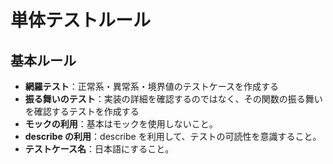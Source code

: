 # 単体テストルール

## 基本ルール

- **網羅テスト**：正常系・異常系・境界値のテストケースを作成する
- **振る舞いのテスト**：実装の詳細を確認するのではなく、その関数の振る舞いを確認するテストを作成する
- **モックの利用**：基本はモックを使用しないこと。
- **describe の利用**：describe を利用して、テストの可読性を意識すること。
- **テストケース名**：日本語にすること。
